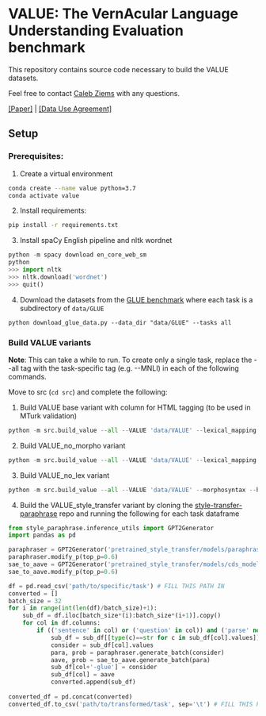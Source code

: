 # VALUE: The VernAcular Language Understanding Evaluation benchmark 

This repository contains source code necessary to build the VALUE datasets.

Feel free to contact [Caleb Ziems](https://calebziems.com/) with any questions.

[[Paper]](https://arxiv.org/pdf/2204.03031.pdf) | [[Data Use Agreement]](https://forms.gle/9EpDtvfebXXhvfaV8)

## Setup
### Prerequisites: 
1. Create a virtual environment
```bash
conda create --name value python=3.7
conda activate value
```

2. Install requirements:
```bash
pip install -r requirements.txt
```

3. Install spaCy English pipeline and nltk wordnet
```python
python -m spacy download en_core_web_sm
python 
>>> import nltk
>>> nltk.download('wordnet')
>>> quit()
```

4. Download the datasets from the [GLUE benchmark](https://gluebenchmark.com/) where each task is a subdirectory of `data/GLUE`

```
python download_glue_data.py --data_dir "data/GLUE" --tasks all
```

### Build VALUE variants

**Note**: This can take a while to run. To create only a single task, replace the --all tag with the task-specific tag (e.g. --MNLI) in each of the following commands.

Move to src (```cd src```) and complete the following:

1. Build VALUE base variant with column for HTML tagging (to be used in MTurk validation)
```python
python -m src.build_value --all --VALUE 'data/VALUE' --lexical_mapping 'resources/sae_aave_mapping_dict.pkl' --morphosyntax --html --dialect aave
```

2. Build VALUE_no_morpho variant
```python
python -m src.build_value --all --VALUE 'data/VALUE' --lexical_mapping 'resources/sae_aave_mapping_dict.pkl' --html --dialect aave
```

3. Build VALUE_no_lex variant
```python
python -m src.build_value --all --VALUE 'data/VALUE' --morphosyntax --html --dialect aave
```

4. Build the VALUE_style_transfer variant by cloning the [style-transfer-paraphrase](https://github.com/martiansideofthemoon/style-transfer-paraphrase) repo and running the following for each task dataframe
```python
from style_paraphrase.inference_utils import GPT2Generator
import pandas as pd

paraphraser = GPT2Generator('pretrained_style_transfer/models/paraphraser_gpt2_large/', upper_length="same_5")
paraphraser.modify_p(top_p=0.6)
sae_to_aave = GPT2Generator('pretrained_style_transfer/models/cds_models/aae', upper_length="same_5")
sae_to_aave.modify_p(top_p=0.6)

df = pd.read_csv('path/to/specific/task') # FILL THIS PATH IN
converted = []
batch_size = 32
for i in range(int(len(df)/batch_size)+1):
    sub_df = df.iloc[batch_size*(i):batch_size*(i+1)].copy()
    for col in df.columns:
        if (('sentence' in col) or ('question' in col)) and ('parse' not in col):
            sub_df = sub_df[[type(c)==str for c in sub_df[col].values]].copy()
            consider = sub_df[col].values
            para, prob = paraphraser.generate_batch(consider)
            aave, prob = sae_to_aave.generate_batch(para)
            sub_df[col+'-glue'] = consider
            sub_df[col] = aave
            converted.append(sub_df)
            
converted_df = pd.concat(converted)
converted_df.to_csv('path/to/transformed/task', sep='\t') # FILL THIS PATH IN
```